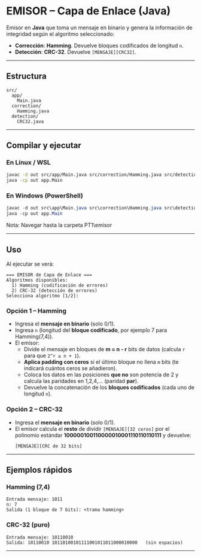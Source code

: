 # EMISOR – Capa de Enlace (Java)

Emisor en **Java** que toma un mensaje en binario y genera la información de integridad según el algoritmo seleccionado:

- **Corrección**: **Hamming**. Devuelve bloques codificados de longitud `n`.
- **Detección**: **CRC-32**. Devuelve `[MENSAJE][CRC32]`.

---

## Estructura

```
src/
  app/
    Main.java
  correction/
    Hamming.java
  detection/
    CRC32.java
```

---

## Compilar y ejecutar

### En Linux / WSL
```bash
javac -d out src/app/Main.java src/correction/Hamming.java src/detection/CRC32.java
java -cp out app.Main
```

### En Windows (PowerShell)
```powershell
javac -d out src\app\Main.java src\correction\Hamming.java src\detection\CRC32.java
java -cp out app.Main
```
Nota: Navegar hasta la carpeta PT1\emisor

---

## Uso

Al ejecutar se verá:

```
=== EMISOR de Capa de Enlace ===
Algoritmos disponibles:
  1) Hamming (codificación de errores)
  2) CRC-32 (detección de errores)
Selecciona algoritmo [1/2]:
```

### Opción 1 – Hamming
- Ingresa el **mensaje en binario** (solo 0/1).
- Ingresa `n` (longitud del **bloque codificado**, por ejemplo 7 para Hamming(7,4)).
- El emisor:
  - Divide el mensaje en bloques de **m = n - r** bits de datos (calcula `r` para que `2^r ≥ n + 1`).
  - **Aplica padding con ceros** si el último bloque no llena `m` bits (te indicará cuántos ceros se añadieron).
  - Coloca los datos en las posiciones **que no** son potencia de 2 y calcula las paridades en 1,2,4,… (paridad **par**).
  - Devuelve la concatenación de los **bloques codificados** (cada uno de longitud `n`).

### Opción 2 – CRC-32
- Ingresa el **mensaje en binario** (solo 0/1).
- El emisor calcula el **resto** de dividir `[MENSAJE][32 ceros]` por el polinomio estándar **100000100110000010001110110110111** y devuelve:
  ```
  [MENSAJE][CRC de 32 bits]
  ```

---

## Ejemplos rápidos

### Hamming (7,4)
```
Entrada mensaje: 1011
n: 7
Salida (1 bloque de 7 bits): <trama hamming>
```

### CRC-32 (puro)
```
Entrada mensaje: 10110010
Salida: 10110010 10110100101111001011011000010000   (sin espacios)
```

---
